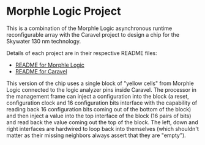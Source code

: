 # Morphle Logic Project

This is a combination of the Morphle Logic asynchronous runtime reconfigurable array with the Caravel project to design a chip for the Skywater 130 nm technology.

Details of each project are in their respective README files:

- [README for Morphle Logic](README_MORPHLE_LOGIC.md)
- [README for Caravel](README_CARAVEL.md)

This version of the chip uses a single block of "yellow cells" from Morphle Logic connected to the logic analyzer pins inside Caravel. The processor in the management frame can inject a configuration into the block (a reset, configuration clock and 16 configuration bits interface with the capability of reading back 16 configuration bits coming out of the bottom of the block) and then inject a value into the top interface of the block (16 pairs of bits) and read back the value coming out the top of the block. The left, down and right interfaces are hardwired to loop back into themselves (which shouldn't matter as their missing neighbors always assert that they are "empty").
